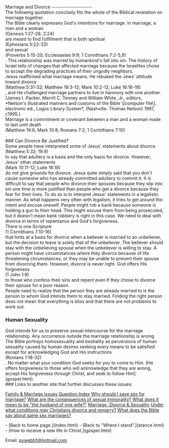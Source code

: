  <head> <title>(PVW) Marriage, Divorce, and Human Sexuality</title> <meta content="IE=9" http-equiv="X-UA-Compatible"></meta> <link href="css/page_style.css" rel="stylesheet" type="text/css"></link> </head><body><div class="page_style"> Marriage and Divorce
--------------------

<div class="p">The following quotation concisely fits the whole of the Biblical revelation on marriage together.
<div class="p">The Bible clearly expresses God's intentions for marriage. In marriage, a man and a woman<div class="footnote">(Genesis 1:27-28; 2:24)</div> are meant to find fulfillment that is both spiritual<div class="footnote">(Ephesians 5:22-33)</div> and sexual<div class="footnote">(Proverbs 5:15-20; Ecclesiastes 9:9; 1 Corinthians 7:2-5,9)</div>. This relationship was marred by humankind's fall into sin. The history of Israel tells of changes that affected marriage because the Israelites chose to accept the degrading practices of their ungodly neighbors.</div><div class="p">Jesus reaffirmed what marriage means. He rebuked the Jews' attitude toward divorce<div class="footnote">(Matthew 5:31-32; Matthew 19:3-12; Mark 10:2-12; Luke 16:16-18)</div>, and He challenged marriage partners to live in harmony with one another. <div class="footnote">(James I. Packer, Merrill C. Tenney and William White, Jr., editors, *Nelson's illustrated manners and customs of the Bible \[computer file\], electronic ed., Logos Library System*, (Nashville: Thomas Nelson) 1997, c1995.)</div></div> Marriage is a commitment or covenant between a man and a woman made to last until death<div class="footnote">(Matthew 19:6; Mark 10:8; Romans 7:2; 1 Corinthians 7:10)</div>.</div>### Can Divorce Be Justified?

<div class="p">Some people have interpreted some of Jesus' statements about divorce<div class="footnote">(Matthew 5:32; 19:9)</div> to say that adultery is a basis and the only basis for divorce. However, Jesus' other statements<div class="footnote">(Mark 10:11-12; Luke 16:18)</div> do not give grounds for divorce. Jesus quite simply said that you don't cause someone who has already committed adultery to commit it. It is difficult to say that people who divorce their spouses because they slip into sin one time is more justified than people who get a divorce because they fear for their lives. To do so is to interpret Jesus' statements in a legalistic manner. As what happens very often with legalism, it tries to get around the intent and excuse oneself. People might rob a bank because someone is holding a gun to their head. This might excuse them from being prosecuted, but it doesn't mean bank robbery is right in this case. We need to deal with divorce in terms of repentance and God's forgiveness. </div><div class="p">There is one Scripture<div class="footnote">(1 Corinthians 7:10-16)</div> that hints at a basis for divorce when a believer is married to an unbeliever, but the decision to leave is solely that of the unbeliever. The believer should stay with the unbelieving spouse when the unbeliever is willing to stay. A person might have circumstances where they divorce because of life threatening circumstances, or they may be unable to prevent their spouse from divorcing them. However, divorce is never right. God offers His forgiveness<div class="footnote">(1 John 1:9)</div> to those who confess their sins and repent even if they chose to divorce their spouse for a poor reason.</div>People need to realize that the person they are already married to is the person to whom God intends them to stay married. Finding the right person does not mean that everything is bliss and that there are not problems to work out.

### Human Sexuality

<div class="p">God intends for us to preserve sexual intercourse for the marriage relationship. Any occurrence outside the marriage relationship is wrong. The Bible portrays homosexuality and bestiality as perversions of human sexuality caused by human desires seeking every means to be satisfied except for acknowledging God and His instructions<div class="footnote">(Romans 1:18-32)</div>. No matter what your condition God seeks for you to come to Him. [He offers forgiveness to those who will acknowledge that they are wrong, accept His forgiveness through Christ, and seek to follow Him](gospel.html).</div>### Links to another site that further discusses these issues:

[Family &amp; Marriage Issues Question Index](http://christiananswers.net/parenting/#marriage)
 [Why should I save sex for marriage?](http://www.christiananswers.net/q-sum/sum-f001.html)
 [What are the consequences of sexual immorality?](http://www.christiananswers.net/q-eden/edn-f007.html)
 [What does it mean to be "the husband of one wife?"](http://www.christiananswers.net/q-eden/edn-f008.html)
 [Marriage, Divorce &amp; Sexuality](http://www.ChristianAnswers.Net/menu-af1.html#marriage)
 [Under what conditions may Christians divorce and remarry?](http://www.christiananswers.net/q-eden/edn-f004.html)
 [What does the Bible say about same sex marriages?](http://www.christiananswers.net/q-eden/edn-f018.html)

<div class="p" id="footnotes"></div><script src="js/footnotes.js" type="text/javascript"></script> </div>- [Back to home page.](index.html)
- [Back to "Where I stand".](stance.html)
- [How to receive a new life in Christ.](gospel.html)

Email: [pvwebb1@hotmail.com](mailto:pvwebb1@hotmail.com)

